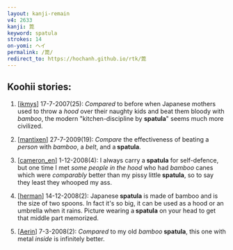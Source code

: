 ```yaml
---
layout: kanji-remain
v4: 2633
kanji: 箆
keyword: spatula
strokes: 14
on-yomi: ヘイ
permalink: /箆/
redirect_to: https://hochanh.github.io/rtk/箆
---
```


## Koohii stories: 

1) [<a href="http://kanji.koohii.com/profile/ikmys">ikmys</a>] 17-7-2007(25): <em>Compared</em> to before when Japanese mothers used to throw a <em>hood</em> over their naughty kids and beat them bloody with <em>bamboo</em>, the modern &quot;kitchen-discipline by <strong>spatula</strong>&quot; seems much more civilized.

2) [<a href="http://kanji.koohii.com/profile/mantixen">mantixen</a>] 27-7-2009(19): <em>Compare</em> the effectiveness of beating a <em>person</em> with <em>bamboo</em>, a <em>belt</em>, and a<strong> spatula</strong>.

3) [<a href="http://kanji.koohii.com/profile/cameron_en">cameron_en</a>] 1-12-2008(4): I always carry a<strong> spatula</strong> for self-defence, but one time I met <em>some people in the hood</em> who had <em>bamboo</em> canes which were <em>comparably</em> better than my pissy little<strong> spatula</strong>, so to say they least they whooped my ass.

4) [<a href="http://kanji.koohii.com/profile/herman">herman</a>] 14-12-2008(2): Japanese<strong> spatula</strong> is made of bamboo and is the size of two spoons. In fact it&#039;s so big, it can be used as a hood or an umbrella when it rains. Picture wearing a<strong> spatula</strong> on your head to get that middle part memorized.

5) [<a href="http://kanji.koohii.com/profile/Aerin">Aerin</a>] 7-3-2008(2): <em>Compared</em> to my old <em>bamboo</em><strong> spatula</strong>, this one with metal <em>inside</em> is infinitely better.

